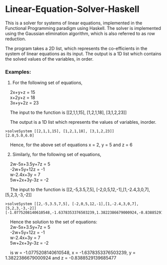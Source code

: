 # Linear-Equation-Solver-Haskell

This is a solver for systems of linear equations, implemented in the Functional Programming paradigm using Haskell. The solver is implemented using the Gaussian elimination algorithm, which is also referred to as row reduction. 

The program takes a 2D list, which represents the co-efficients in the system of linear equations as its input. The output is a 1D list which contains the solved values of the variables, in order.

### Examples:              
1. For the following set of equations,

&nbsp;&nbsp;&nbsp;&nbsp;2x+y+z = 15            
&nbsp;&nbsp;&nbsp;&nbsp;x+2y+z = 18               
&nbsp;&nbsp;&nbsp;&nbsp;3x+y+2z = 23              

&nbsp;&nbsp;&nbsp;&nbsp;The input to the function is [[2,1,1,15], [1,2,1,18], [3,1,2,23]]              

&nbsp;&nbsp;&nbsp;&nbsp;The output is a 1D list which represents the values of variables, inorder.                         
```
>solveSystem [[2,1,1,15], [1,2,1,18], [3,1,2,23]] 
[2.0,5.0,6.0]
```
&nbsp;&nbsp;&nbsp;&nbsp;Hence, for the above set of equations x = 2, y = 5 and z = 6                 

2. Similarly, for the following set of equations,              

&nbsp;&nbsp;&nbsp;&nbsp;2w-5x+3.5y+7z = 5          
&nbsp;&nbsp;&nbsp;&nbsp;-2w+5y+12z = -1           
&nbsp;&nbsp;&nbsp;&nbsp;w-2.4x+3y = 7           
&nbsp;&nbsp;&nbsp;&nbsp;5w+2x+3y-3z = -2              

&nbsp;&nbsp;&nbsp;&nbsp;The input to the function is [[2,-5,3.5,7,5], [-2,0,5,12,-1],[1,-2.4,3,0,7],[5,2,3,-3,-2]]                  

```
>solveSystem [[2,-5,3.5,7,5], [-2,0,5,12,-1],[1,-2.4,3,0,7],[5,2,3,-3,-2]]
[-1.0775208140610548,-1.6378353376503239,1.3822386679000924,-0.8388529139685477]
```
&nbsp;&nbsp;&nbsp;&nbsp;Hence the solution to the set of equations:              
&nbsp;&nbsp;&nbsp;&nbsp;2w-5x+3.5y+7z = 5          
&nbsp;&nbsp;&nbsp;&nbsp;-2w+5y+12z = -1           
&nbsp;&nbsp;&nbsp;&nbsp;w-2.4x+3y = 7           
&nbsp;&nbsp;&nbsp;&nbsp;5w+2x+3y-3z = -2      
              
&nbsp;&nbsp;&nbsp;&nbsp;is w = -1.0775208140610548, x = -1.6378353376503239, y = 1.3822386679000924 and z = -0.8388529139685477
